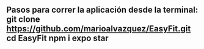 Pasos para correr la aplicación
desde la terminal: 
git clone https://github.com/marioalvazquez/EasyFit.git
cd EasyFit
npm i
expo star
------

